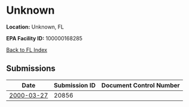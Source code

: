 # Unknown

**Location:** Unknown, FL

**EPA Facility ID:** 100000168285

[Back to FL Index](../../index.md)

## Submissions

| Date | Submission ID | Document Control Number |
|------|--------------|-------------------------|
| [2000-03-27](submissions/20856.md) | 20856 |  |
